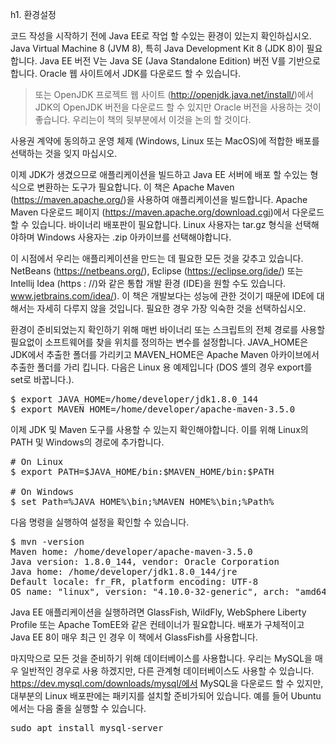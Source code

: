 h1. 환경설정

코드 작성을 시작하기 전에 Java EE로 작업 할 수있는 환경이 있는지 확인하십시오. Java Virtual Machine 8 (JVM 8), 특히 Java Development Kit 8 (JDK 8)이 필요합니다. Java EE 버전 V는 Java SE (Java Standalone Edition) 버전 V를 기반으로합니다. Oracle 웹 사이트에서 JDK를 다운로드 할 수 있습니다.

> 또는 OpenJDK 프로젝트 웹 사이트 (http://openjdk.java.net/install/)에서 JDK의 OpenJDK 버전을 다운로드 할 수 있지만 Oracle 버전을 사용하는 것이 좋습니다. 우리는이 책의 뒷부분에서 이것을 논의 할 것이다.

사용권 계약에 동의하고 운영 체제 (Windows, Linux 또는 MacOS)에 적합한 배포를 선택하는 것을 잊지 마십시오.

이제 JDK가 생겼으므로 애플리케이션을 빌드하고 Java EE 서버에 배포 할 수있는 형식으로 변환하는 도구가 필요합니다. 이 책은 Apache Maven (https://maven.apache.org/)을 사용하여 애플리케이션을 빌드합니다. Apache Maven 다운로드 페이지 (https://maven.apache.org/download.cgi)에서 다운로드 할 수 있습니다. 바이너리 배포판이 필요합니다. Linux 사용자는 tar.gz 형식을 선택해야하며 Windows 사용자는 .zip 아카이브를 선택해야합니다.

이 시점에서 우리는 애플리케이션을 만드는 데 필요한 모든 것을 갖추고 있습니다. NetBeans (https://netbeans.org/), Eclipse (https://eclipse.org/ide/) 또는 Intellij Idea (https : //)와 같은 통합 개발 환경 (IDE)을 원할 수도 있습니다. www.jetbrains.com/idea/). 이 책은 개발보다는 성능에 관한 것이기 때문에 IDE에 대해서는 자세히 다루지 않을 것입니다. 필요한 경우 가장 익숙한 것을 선택하십시오.

환경이 준비되었는지 확인하기 위해 매번 바이너리 또는 스크립트의 전체 경로를 사용할 필요없이 소프트웨어를 찾을 위치를 정의하는 변수를 설정합니다. JAVA_HOME은 JDK에서 추출한 폴더를 가리키고 MAVEN_HOME은 Apache Maven 아카이브에서 추출한 폴더를 가리 킵니다. 다음은 Linux 용 예제입니다 (DOS 셸의 경우 export를 set로 바꿉니다.).

<pre>
$ export JAVA_HOME=/home/developer/jdk1.8.0_144
$ export MAVEN_HOME=/home/developer/apache-maven-3.5.0
</pre>

이제 JDK 및 Maven 도구를 사용할 수 있는지 확인해야합니다. 이를 위해 Linux의 PATH 및 Windows의 경로에 추가합니다.

<pre>
# On Linux
$ export PATH=$JAVA_HOME/bin:$MAVEN_HOME/bin:$PATH

# On Windows
$ set Path=%JAVA_HOME%\bin;%MAVEN_HOME%\bin;%Path%
</pre>

다음 명령을 실행하여 설정을 확인할 수 있습니다.

<pre>
$ mvn -version
Maven home: /home/developer/apache-maven-3.5.0
Java version: 1.8.0_144, vendor: Oracle Corporation
Java home: /home/developer/jdk1.8.0_144/jre
Default locale: fr_FR, platform encoding: UTF-8
OS name: "linux", version: "4.10.0-32-generic", arch: "amd64", family: "unix"
</pre>

Java EE 애플리케이션을 실행하려면 GlassFish, WildFly, WebSphere Liberty Profile 또는 Apache TomEE와 같은 컨테이너가 필요합니다. 배포가 구체적이고 Java EE 8이 매우 최근 인 경우 이 책에서 GlassFish를 사용합니다.

마지막으로 모든 것을 준비하기 위해 데이터베이스를 사용합니다. 우리는 MySQL을 매우 일반적인 경우로 사용 하겠지만, 다른 관계형 데이터베이스도 사용할 수 있습니다. https://dev.mysql.com/downloads/mysql/에서 MySQL을 다운로드 할 수 있지만, 대부분의 Linux 배포판에는 패키지를 설치할 준비가되어 있습니다. 예를 들어 Ubuntu에서는 다음 줄을 실행할 수 있습니다.

<pre>
sudo apt install mysql-server
</pre>